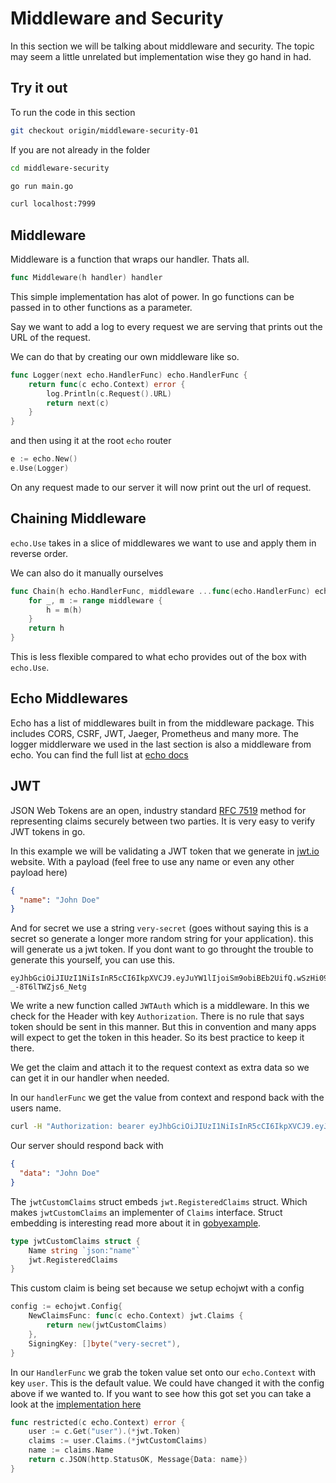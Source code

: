# Middleware and Security

In this section we will be talking about middleware and security. The topic may seem a little unrelated but implementation wise they go hand in had.

## Try it out

To run the code in this section

```bash
git checkout origin/middleware-security-01
```

If you are not already in the folder

```bash
cd middleware-security
```

```bash
go run main.go
```

```bash
curl localhost:7999
```

## Middleware

Middleware is a function that wraps our handler. Thats all.

```go
func Middleware(h handler) handler
```

This simple implementation has alot of power. In go functions can be passed in to other functions as a parameter.

Say we want to add a log to every request we are serving that prints out the URL of the request.

We can do that by creating our own middleware like so.

```go
func Logger(next echo.HandlerFunc) echo.HandlerFunc {
	return func(c echo.Context) error {
		log.Println(c.Request().URL)
		return next(c)
	}
}
```

and then using it at the root `echo` router

```go
e := echo.New()
e.Use(Logger)
```

On any request made to our server it will now print out the url of request.

## Chaining Middleware

`echo.Use` takes in a slice of middlewares we want to use and apply them in reverse order.

We can also do it manually ourselves

```go
func Chain(h echo.HandlerFunc, middleware ...func(echo.HandlerFunc) echo.HandlerFunc) echo.HandlerFunc {
	for _, m := range middleware {
		h = m(h)
	}
	return h
}
```

This is less flexible compared to what echo provides out of the box with `echo.Use`. 

## Echo Middlewares

Echo has a list of middlewares built in from the middleware package. This includes CORS, CSRF, JWT, Jaeger, Prometheus and many more. The logger middlerware we used in the last section is also a middleware from echo. You can find the full list at [echo docs](https://echo.labstack.com/middleware/)

## JWT

JSON Web Tokens are an open, industry standard [RFC 7519](https://tools.ietf.org/html/rfc7519) method for representing claims securely between two parties. It is very easy to verify JWT tokens in go.

In this example we will be validating a JWT token that we generate in [jwt.io](jwt.io) website. With a payload (feel free to use any name or even any other payload here)

```json
{
  "name": "John Doe"
}
```

And for secret we use a string `very-secret` (goes without saying this is a secret so generate a longer more random string for your application). this will generate us a jwt token. If you dont want to go throught the trouble to generate this yourself, you can use this.

```
eyJhbGciOiJIUzI1NiIsInR5cCI6IkpXVCJ9.eyJuYW1lIjoiSm9obiBEb2UifQ.wSzHi09b5o8aSjDHjlGxED9Cg-_-8T6lTWZjs6_Netg
```

We write a new function called `JWTAuth` which is a middleware. In this we check for the Header with key `Authorization`. There is no rule that says token should be sent in this manner. But this in convention and many apps will expect to get the token in this header. So its best practice to keep it there.

We get the claim and attach it to the request context as extra data so we can get it in our handler when needed.

In our `handlerFunc` we get the value from context and respond back with the users name.

```bash
curl -H "Authorization: bearer eyJhbGciOiJIUzI1NiIsInR5cCI6IkpXVCJ9.eyJuYW1lIjoiSm9obiBEb2UifQ.wSzHi09b5o8aSjDHjlGxED9Cg-_-8T6lTWZjs6_Netg" http://localhost:7999/auth/test
```

Our server should respond back with
```json
{
  "data": "John Doe"
}
```

The `jwtCustomClaims` struct embeds `jwt.RegisteredClaims` struct. Which makes `jwtCustomClaims` an implementer of `Claims` interface. Struct embedding is interesting read more about it in [gobyexample](https://gobyexample.com/struct-embedding). 

```go
type jwtCustomClaims struct {
	Name string `json:"name"`
	jwt.RegisteredClaims
}
```

This custom claim is being set because we setup echojwt with a config

```go
config := echojwt.Config{
	NewClaimsFunc: func(c echo.Context) jwt.Claims {
		return new(jwtCustomClaims)
	},
	SigningKey: []byte("very-secret"),
}
```

In our `HandlerFunc` we grab the token value set onto our `echo.Context` with key `user`. This is the default value. We could have changed it with the config above if we wanted to. If you want to see how this got set you can take a look at the [implementation here](https://github.com/labstack/echo-jwt/blob/95b0b607987a3bed484870b2052ef212763742a4/jwt.go#L233)

```go
func restricted(c echo.Context) error {
	user := c.Get("user").(*jwt.Token)
	claims := user.Claims.(*jwtCustomClaims)
	name := claims.Name
	return c.JSON(http.StatusOK, Message{Data: name})
}
```
